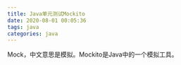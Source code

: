 ```yaml
---
title: Java单元测试Mockito
date: 2020-08-01 00:05:36
tags: java
categories: java
---
```


Mock，中文意思是模拟。Mockito是Java中的一个模拟工具。

